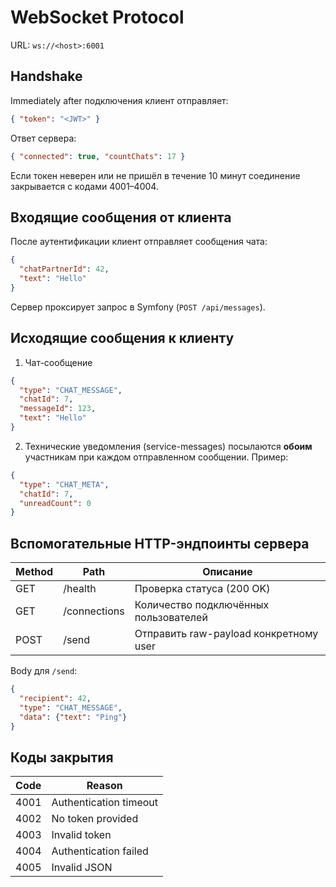 # WebSocket Protocol

URL: `ws://<host>:6001`

## Handshake
Immediately after подключения клиент отправляет:
```json
{ "token": "<JWT>" }
```
Ответ сервера:
```json
{ "connected": true, "countChats": 17 }
```
Если токен неверен или не пришёл в течение 10 минут соединение закрывается с кодами 4001–4004.

## Входящие сообщения от клиента
После аутентификации клиент отправляет сообщения чата:
```json
{
  "chatPartnerId": 42,
  "text": "Hello"  
}
```
Сервер проксирует запрос в Symfony (`POST /api/messages`).

## Исходящие сообщения к клиенту
1. Чат-сообщение
```json
{
  "type": "CHAT_MESSAGE",
  "chatId": 7,
  "messageId": 123,
  "text": "Hello"
}
```
2. Технические уведомления (service-messages) посылаются **обоим** участникам при каждом отправленном сообщении.
Пример:
```json
{
  "type": "CHAT_META",
  "chatId": 7,
  "unreadCount": 0
}
```

## Вспомогательные HTTP-эндпоинты сервера
| Method | Path           | Описание                              |
|--------|----------------|---------------------------------------|
| GET    | /health        | Проверка статуса (200 OK)             |
| GET    | /connections   | Количество подключённых пользователей |
| POST   | /send          | Отправить raw-payload конкретному user |

Body для `/send`:
```json
{
  "recipient": 42,
  "type": "CHAT_MESSAGE",
  "data": {"text": "Ping"}
}
```

## Коды закрытия
| Code | Reason                    |
|------|---------------------------|
|4001 | Authentication timeout     |
|4002 | No token provided          |
|4003 | Invalid token              |
|4004 | Authentication failed      |
|4005 | Invalid JSON               |

